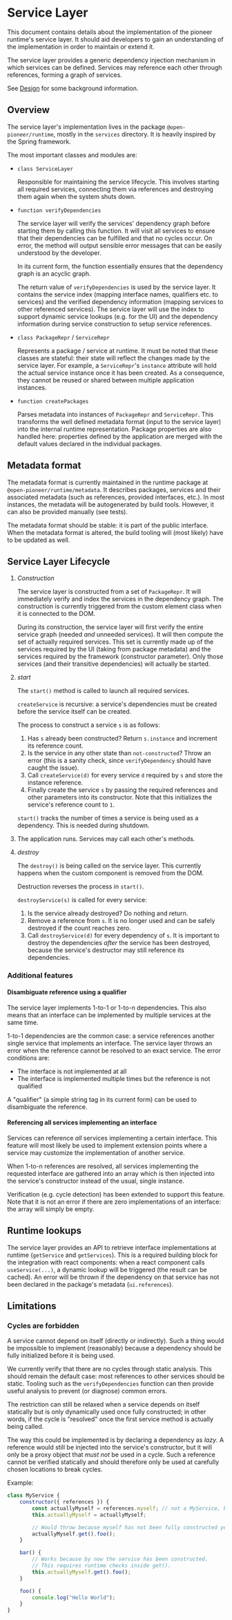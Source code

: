 # Service Layer

This document contains details about the implementation of the pioneer runtime's service layer.
It should aid developers to gain an understanding of the implementation in order to maintain or extend it.

The service layer provides a generic dependency injection mechanism in which services can be defined.
Services may reference each other through references, forming a graph of services.

See [Design](./Design.md) for some background information.

## Overview

The service layer's implementation lives in the package `@open-pioneer/runtime`, mostly in the `services` directory.
It is heavily inspired by the Spring framework.

The most important classes and modules are:

-   `class ServiceLayer`

    Responsible for maintaining the service lifecycle.
    This involves starting all required services, connecting them via references and destroying them again when the system shuts down.

-   `function verifyDependencies`

    The service layer will verify the services' dependency graph before starting them by calling this function.
    It will visit all services to ensure that their dependencies can be fulfilled and that no cycles occur.
    On error, the method will output sensible error messages that can be easily understood by the developer.

    In its current form, the function essentially ensures that the dependency graph is an acyclic graph.

    The return value of `verifyDependencies` is used by the service layer.
    It contains the service index (mapping interface names, qualifiers etc. to services) and the
    verified dependency information (mapping services to other referenced services).
    The service layer will use the index to support dynamic service lookups (e.g. for the UI)
    and the dependency information during service construction to setup service references.

-   `class PackageRepr` / `ServiceRepr`

    Represents a package / service at runtime.
    It must be noted that these classes are stateful: their state will reflect the changes made by the service layer.
    For example, a `ServiceRepr`'s `instance` attribute will hold the actual service instance once it has been created.
    As a consequence, they cannot be reused or shared between multiple application instances.

-   `function createPackages`

    Parses metadata into instances of `PackageRepr` and `ServiceRepr`.
    This transforms the well defined metadata format (input to the service layer) into the internal runtime representation.
    Package properties are also handled here: properties defined by the application are merged with the default values declared in
    the individual packages.

## Metadata format

The metadata format is currently maintained in the runtime package at `@open-pioneer/runtime/metadata`.
It describes packages, services and their associated metadata (such as references, provided interfaces, etc.).
In most instances, the metadata will be autogenerated by build tools.
However, it can also be provided manually (see tests).

The metadata format should be stable: it is part of the public interface.
When the metadata format is altered, the build tooling will (most likely) have to be updated as well.

## Service Layer Lifecycle

1. _Construction_

    The service layer is constructed from a set of `PackageRepr`.
    It will immediately verify and index the services in the dependency graph.
    The construction is currently triggered from the custom element class when it is connected to the DOM.

    During its construction, the service layer will first verify the entire service graph (needed _and_ unneeded services).
    It will then compute the set of actually required services.
    This set is currently made up of the services required by the UI (taking from package metadata) and the services required
    by the framework (constructor parameter).
    Only those services (and their transitive dependencies) will actually be started.

2. _start_

    The `start()` method is called to launch all required services.

    `createService` is recursive: a service's dependencies must be created before the service itself can be created.

    The process to construct a service `s` is as follows:

    1. Has `s` already been constructed? Return `s.instance` and increment its reference count.
    2. Is the service in any other state than `not-constructed`? Throw an error (this is a sanity check, since `verifyDependency` should have caught the issue).
    3. Call `createService(d)` for every service `d` required by `s` and store the instance reference.
    4. Finally create the service `s` by passing the required references and other parameters into its constructor.
       Note that this initializes the service's reference count to `1`.

    `start()` tracks the number of times a service is being used as a dependency.
    This is needed during shutdown.

3. The application runs.
   Services may call each other's methods.

4. _destroy_

    The `destroy()` is being called on the service layer.
    This currently happens when the custom component is removed from the DOM.

    Destruction reverses the process in `start()`.

    `destroyService(s)` is called for every service:

    1. Is the service already destroyed? Do nothing and return.
    2. Remove a reference from `s`.
       It is no longer used and can be safely destroyed if the count reaches zero.
    3. Call `destroyService(d)` for every dependency of `s`.
       It is important to destroy the dependencies _after_ the service has been destroyed,
       because the service's destructor may still reference its dependencies.

### Additional features

#### Disambiguate reference using a qualifier

The service layer implements 1-to-1 or 1-to-n dependencies.
This also means that an interface can be implemented by multiple services at the same time.

1-to-1 dependencies are the common case: a service references another single service that implements an interface.
The service layer throws an error when the reference cannot be resolved to an exact service.
The error conditions are:

-   The interface is not implemented at all
-   The interface is implemented multiple times but the reference is not qualified

A "qualifier" (a simple string tag in its current form) can be used to disambiguate the reference.

#### Referencing all services implementing an interface

Services can reference _all_ services implementing a certain interface.
This feature will most likely be used to implement extension points where a service may customize the implementation of another service.

When 1-to-n references are resolved, all services implementing the requested interface are gathered into an array which is then
injected into the service's constructor instead of the usual, single instance.

Verification (e.g. cycle detection) has been extended to support this feature.
Note that it is not an error if there are zero implementations of an interface: the array will simply be empty.

## Runtime lookups

The service layer provides an API to retrieve interface implementations at runtime (`getService` and `getServices`).
This is a required building block for the integration with react components: when a react component calls `useService(...)`,
a dynamic lookup will be triggered (the result can be cached).
An error will be thrown if the dependency on that service has not been declared in the package's metadata (`ui.references`).

## Limitations

### Cycles are forbidden

A service cannot depend on itself (directly or indirectly).
Such a thing would be impossible to implement (reasonably) because a dependency should be fully initialized
before it is being used.

We currently verify that there are no cycles through static analysis.
This should remain the default case: most references to other services should be static.
Tooling such as the `verifyDependencies` function can then provide useful analysis to prevent (or diagnose) common errors.

The restriction can still be relaxed when a service depends on itself statically but is only dynamically used once fully constructed;
in other words, if the cycle is "resolved" once the first service method is actually being called.

The way this could be implemented is by declaring a dependency as _lazy_.
A reference would still be injected into the service's constructor, but it will only be a proxy object that _must not_ be used in a cycle.
Such a reference cannot be verified statically and should therefore only be used at carefully chosen locations to break cycles.

Example:

```js
class MyService {
    constructor({ references }) {
        const actuallyMyself = references.myself; // not a MyService, but a Lazy<MyService>
        this.actuallyMyself = actuallyMyself;

        // Would throw because myself has not been fully constructed yet!
        actuallyMyself.get().foo();
    }

    bar() {
        // Works because by now the service has been constructed.
        // This requires runtime checks inside get().
        this.actuallyMyself.get().foo();
    }

    foo() {
        console.log("Hello World");
    }
}
```
